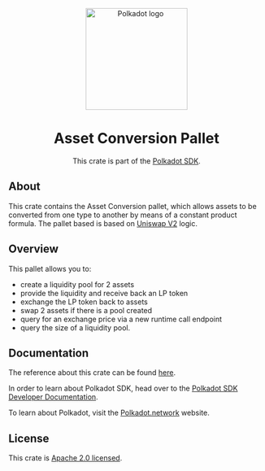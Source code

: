 <div align="center">

<img
alt="Polkadot logo" width="200"
src="https://raw.githubusercontent.com/paritytech/polkadot-sdk/rzadp/readmes/docs/images/Polkadot_Logo_Horizontal_Pink_BlackOnWhite.png">

# Asset Conversion Pallet

This crate is part of the [Polkadot SDK](https://github.com/paritytech/polkadot-sdk/).

</div>

## About

This crate contains the Asset Conversion pallet, which allows assets to be converted from one type to another
by means of a constant product formula.
The pallet based is based on [Uniswap V2](https://github.com/Uniswap/v2-core) logic.

## Overview

This pallet allows you to:

  - create a liquidity pool for 2 assets
  - provide the liquidity and receive back an LP token
  - exchange the LP token back to assets
  - swap 2 assets if there is a pool created
  - query for an exchange price via a new runtime call endpoint
  - query the size of a liquidity pool.

## Documentation

The reference about this crate can be found [here](https://paritytech.github.io/polkadot-sdk/master/pallet_asset_conversion).

In order to learn about Polkadot SDK, head over to the [Polkadot SDK Developer Documentation](https://paritytech.github.io/polkadot-sdk/master/polkadot_sdk_docs/index.html).

To learn about Polkadot, visit the [Polkadot.network](https://polkadot.network/) website.

## License

This crate is [Apache 2.0 licensed](https://spdx.org/licenses/Apache-2.0.html).
